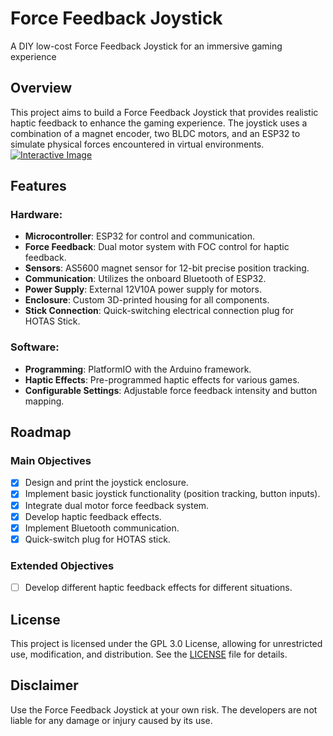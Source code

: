 # Force Feedback Joystick
A DIY low-cost Force Feedback Joystick for an immersive gaming experience

## Overview
This project aims to build a Force Feedback Joystick that provides realistic haptic feedback to enhance the gaming experience. The joystick uses a combination of a magnet encoder, two BLDC motors, and an ESP32 to simulate physical forces encountered in virtual environments.
[![Interactive Image](https://github.com/MackaJunest/Ez-Force-Feedback/assets/95353708/2badf889-2a61-4303-9135-81babefee2fa)](https://mackajunest.github.io/Ez-Force-Feedback/)

## Features

### Hardware:
- **Microcontroller**: ESP32 for control and communication.
- **Force Feedback**: Dual motor system with FOC control for haptic feedback.
- **Sensors**: AS5600 magnet sensor for 12-bit precise position tracking.
- **Communication**: Utilizes the onboard Bluetooth of ESP32.
- **Power Supply**: External 12V10A power supply for motors.
- **Enclosure**: Custom 3D-printed housing for all components.
- **Stick Connection**: Quick-switching electrical connection plug for HOTAS Stick.

### Software:
- **Programming**: PlatformIO with the Arduino framework.
- **Haptic Effects**: Pre-programmed haptic effects for various games.
- **Configurable Settings**: Adjustable force feedback intensity and button mapping.

## Roadmap

### Main Objectives
- [x] Design and print the joystick enclosure.
- [x] Implement basic joystick functionality (position tracking, button inputs).
- [x] Integrate dual motor force feedback system.
- [x] Develop haptic feedback effects.
- [x] Implement Bluetooth communication.
- [x] Quick-switch plug for HOTAS stick.

### Extended Objectives
- [ ] Develop different haptic feedback effects for different situations.

## License
This project is licensed under the GPL 3.0 License, allowing for unrestricted use, modification, and distribution. See the [LICENSE](LICENSE) file for details.

## Disclaimer
Use the Force Feedback Joystick at your own risk. The developers are not liable for any damage or injury caused by its use.
